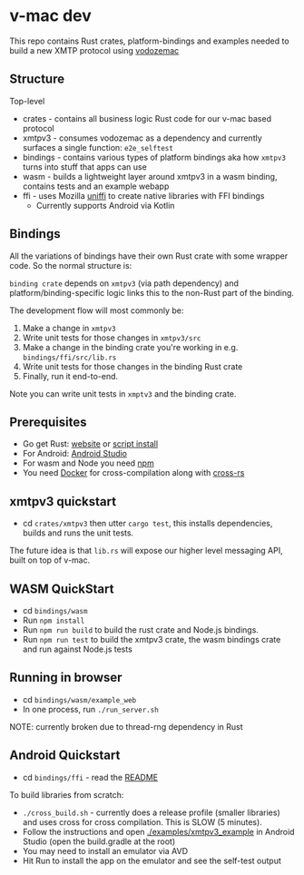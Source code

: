 # v-mac dev

This repo contains Rust crates, platform-bindings and examples needed to build a new XMTP protocol using [vodozemac](https://github.com/matrix-org/vodozemac)

## Structure

Top-level
- crates - contains all business logic Rust code for our v-mac based protocol
 - xmtpv3 - consumes vodozemac as a dependency and currently surfaces a single function: `e2e_selftest`
- bindings - contains various types of platform bindings aka how `xmtpv3` turns into stuff that apps can use
 - wasm - builds a lightweight layer around xmtpv3 in a wasm binding, contains tests and an example webapp
 - ffi - uses Mozilla [uniffi](https://github.com/mozilla/uniffi-rs) to create native libraries with FFI bindings
   - Currently supports Android via Kotlin

## Bindings

All the variations of bindings have their own Rust crate with some wrapper code. So the normal structure is:

`binding crate` depends on `xmtpv3` (via path dependency) and platform/binding-specific logic links this to the non-Rust part of the binding.

The development flow will most commonly be:
1. Make a change in `xmtpv3`
2. Write unit tests for those changes in `xmtpv3/src`
3. Make a change in the binding crate you're working in e.g. `bindings/ffi/src/lib.rs`
4. Write unit tests for those changes in the binding Rust crate
5. Finally, run it end-to-end.

Note you can write unit tests in `xmptv3` and the binding crate.

## Prerequisites

- Go get Rust: [website](https://www.rust-lang.org/tools/install) or [script install](https://doc.rust-lang.org/cargo/getting-started/installation.html)
- For Android: [Android Studio](https://developer.android.com/studio)
- For wasm and Node you need [npm](https://www.npmjs.com/)
- You need [Docker](https://www.docker.com/) for cross-compilation along with [cross-rs](https://github.com/cross-rs/cross)

## xmtpv3 quickstart

- cd `crates/xmtpv3` then utter `cargo test`, this installs dependencies, builds and runs the unit tests.

The future idea is that `lib.rs` will expose our higher level messaging API, built on top of v-mac.

## WASM QuickStart

- cd `bindings/wasm`
- Run `npm install`
- Run `npm run build` to build the rust crate and Node.js bindings.
- Run `npm run test` to build the xmtpv3 crate, the wasm bindings crate and run against Node.js tests

## Running in browser

- cd `bindings/wasm/example_web`
- In one process, run `./run_server.sh`

NOTE: currently broken due to thread-rng dependency in Rust

## Android Quickstart

- cd `bindings/ffi` - read the [README](./bindings/ffi/README.md)

To build libraries from scratch:

- `./cross_build.sh` - currently does a release profile (smaller libraries) and uses cross for cross compilation. This is SLOW (5 minutes).
- Follow the instructions and open [./examples/xmtpv3_example](./examples/xmtpv3_example) in Android Studio (open the build.gradle at the root)
- You may need to install an emulator via AVD
- Hit Run to install the app on the emulator and see the self-test output
